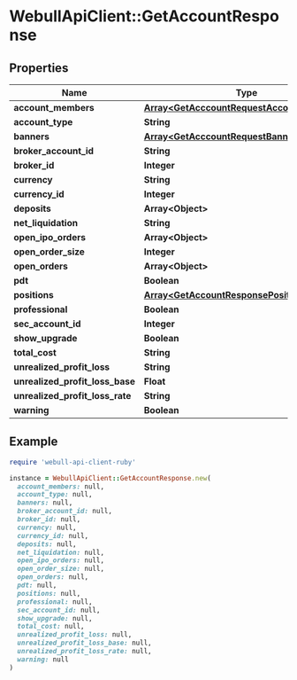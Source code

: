 # WebullApiClient::GetAccountResponse

## Properties

| Name | Type | Description | Notes |
| ---- | ---- | ----------- | ----- |
| **account_members** | [**Array&lt;GetAcccountRequestAccountMembers&gt;**](GetAcccountRequestAccountMembers.md) |  | [optional] |
| **account_type** | **String** |  | [optional] |
| **banners** | [**Array&lt;GetAcccountRequestBanners&gt;**](GetAcccountRequestBanners.md) |  | [optional] |
| **broker_account_id** | **String** |  | [optional] |
| **broker_id** | **Integer** |  | [optional] |
| **currency** | **String** |  | [optional] |
| **currency_id** | **Integer** |  | [optional] |
| **deposits** | **Array&lt;Object&gt;** |  | [optional] |
| **net_liquidation** | **String** |  | [optional] |
| **open_ipo_orders** | **Array&lt;Object&gt;** |  | [optional] |
| **open_order_size** | **Integer** |  | [optional] |
| **open_orders** | **Array&lt;Object&gt;** |  | [optional] |
| **pdt** | **Boolean** |  | [optional] |
| **positions** | [**Array&lt;GetAccountResponsePositions&gt;**](GetAccountResponsePositions.md) |  | [optional] |
| **professional** | **Boolean** |  | [optional] |
| **sec_account_id** | **Integer** |  | [optional] |
| **show_upgrade** | **Boolean** |  | [optional] |
| **total_cost** | **String** |  | [optional] |
| **unrealized_profit_loss** | **String** |  | [optional] |
| **unrealized_profit_loss_base** | **Float** |  | [optional] |
| **unrealized_profit_loss_rate** | **String** |  | [optional] |
| **warning** | **Boolean** |  | [optional] |

## Example

```ruby
require 'webull-api-client-ruby'

instance = WebullApiClient::GetAccountResponse.new(
  account_members: null,
  account_type: null,
  banners: null,
  broker_account_id: null,
  broker_id: null,
  currency: null,
  currency_id: null,
  deposits: null,
  net_liquidation: null,
  open_ipo_orders: null,
  open_order_size: null,
  open_orders: null,
  pdt: null,
  positions: null,
  professional: null,
  sec_account_id: null,
  show_upgrade: null,
  total_cost: null,
  unrealized_profit_loss: null,
  unrealized_profit_loss_base: null,
  unrealized_profit_loss_rate: null,
  warning: null
)
```

